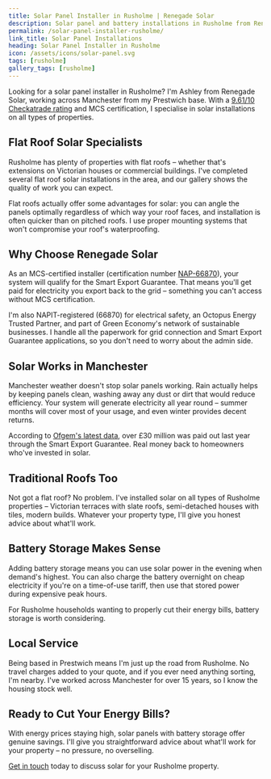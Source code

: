 ```yaml
---
title: Solar Panel Installer in Rusholme | Renegade Solar
description: Solar panel and battery installations in Rusholme from Renegade Solar, an MCS-certified installer with excellent Checkatrade ratings.
permalink: /solar-panel-installer-rusholme/
link_title: Solar Panel Installations
heading: Solar Panel Installer in Rusholme
icon: /assets/icons/solar-panel.svg
tags: [rusholme]
gallery_tags: [rusholme]
---
```


Looking for a solar panel installer in Rusholme? I'm Ashley from Renegade Solar, working across Manchester from my Prestwich base. With a [9.61/10 Checkatrade rating](https://www.checkatrade.com/trades/renegadeelectrical/) and MCS certification, I specialise in solar installations on all types of properties.

## Flat Roof Solar Specialists

Rusholme has plenty of properties with flat roofs – whether that's extensions on Victorian houses or commercial buildings. I've completed several flat roof solar installations in the area, and our gallery shows the quality of work you can expect.

Flat roofs actually offer some advantages for solar: you can angle the panels optimally regardless of which way your roof faces, and installation is often quicker than on pitched roofs. I use proper mounting systems that won't compromise your roof's waterproofing.

## Why Choose Renegade Solar

As an MCS-certified installer (certification number [NAP-66870](https://mcscertified.com/find-an-installer/)), your system will qualify for the Smart Export Guarantee. That means you'll get paid for electricity you export back to the grid – something you can't access without MCS certification.

I'm also NAPIT-registered (66870) for electrical safety, an Octopus Energy Trusted Partner, and part of Green Economy's network of sustainable businesses. I handle all the paperwork for grid connection and Smart Export Guarantee applications, so you don't need to worry about the admin side.

## Solar Works in Manchester

Manchester weather doesn't stop solar panels working. Rain actually helps by keeping panels clean, washing away any dust or dirt that would reduce efficiency. Your system will generate electricity all year round – summer months will cover most of your usage, and even winter provides decent returns.

According to [Ofgem's latest data](https://www.ofgem.gov.uk/publications/smart-export-guarantee-annual-report-april-2023-march-2024), over £30 million was paid out last year through the Smart Export Guarantee. Real money back to homeowners who've invested in solar.

## Traditional Roofs Too

Not got a flat roof? No problem. I've installed solar on all types of Rusholme properties – Victorian terraces with slate roofs, semi-detached houses with tiles, modern builds. Whatever your property type, I'll give you honest advice about what'll work.

## Battery Storage Makes Sense

Adding battery storage means you can use solar power in the evening when demand's highest. You can also charge the battery overnight on cheap electricity if you're on a time-of-use tariff, then use that stored power during expensive peak hours.

For Rusholme households wanting to properly cut their energy bills, battery storage is worth considering.

## Local Service

Being based in Prestwich means I'm just up the road from Rusholme. No travel charges added to your quote, and if you ever need anything sorting, I'm nearby. I've worked across Manchester for over 15 years, so I know the housing stock well.

## Ready to Cut Your Energy Bills?

With energy prices staying high, solar panels with battery storage offer genuine savings. I'll give you straightforward advice about what'll work for your property – no pressure, no overselling.

[Get in touch](/contact/) today to discuss solar for your Rusholme property.